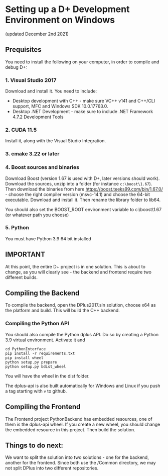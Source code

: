 # Setting up a D+ Development Environment on Windows
(updated December 2nd 2021)

## Prequisites
You need to install the following on your computer, in order to compile and debug D+:

### 1. Visual Studio 2017
Download and install it. You need to include:

* Desktop development with C++ - make sure VC++ v141 and C++/CLI support, MFC and Windows SDK 10.0.17763.0.
* Desktop .NET Development - make sure to include .NET Framework 4.7.2 Development Tools

### 2. CUDA 11.5
Install it, along with the Visual Studio Integration.

### 3. cmake 3.22 or later

### 4. Boost sources and binaries
Download Boost (version 1.67 is used with D+, later versions should work). Download the sources, unzip into a folder (for instance `c:\boost\1.67`). Then download the binaries from here https://boost.teeks99.com/bin/1.67.0/ - choose the right compiler version (msvc-14.1) and choose the 64-bit executable. Download and install it. Then rename the library folder to lib64.

You should also set the BOOST_ROOT environment variable to c:\boost\1.67 (or whatever path you choose)

### 5. Python
You must have Python 3.9 64 bit installed

## IMPORTANT
At this point, the entire D+ project is in one solution. This is about to change, as you will clearly see - the backend and frontend require two different builds.

## Compiling the Backend
To compile the backend, open the DPlus2017.sln solution, choose x64 as the platform and build. This will build the C++ backend.

### Compiling the Python API
You should also compile the Python dplus API. Do so by creating a Python 3.9 virtual environment. Activate it and

    cd PythonInterface
    pip install -r requirements.txt
    pip install wheel
    python setup.py prepare
    python setup.py bdist_wheel

You will have the wheel in the dist folder.

The dplus-api is also built automatically for Windows and Linux if you push a tag starting with `v` to github.

## Compiling the Frontend
The Frontend project PythonBackend has embedded resources, one of them is the dplus-api wheel. If you create a new wheel, you should change the embedded resource in this project. Then build the solution.

## Things to do next:
We want to split the solution into two solutions - one for the backend, another for the frontend. Since both use the /Common directory, we may not split DPlus into two different repositories.



